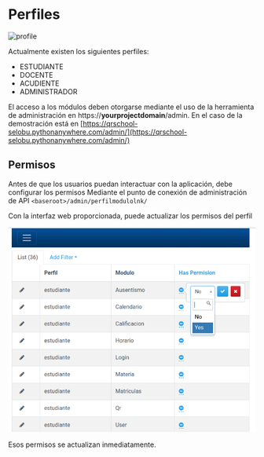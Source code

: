 # Perfiles

![profile](https://cdn4.iconfinder.com/data/icons/vectory-office/40/profile-128.png)

Actualmente existen los siguientes perfiles:

- ESTUDIANTE
- DOCENTE
- ACUDIENTE
- ADMINISTRADOR

El acceso a los módulos deben otorgarse mediante el uso de la herramienta de administración en
https://**yourprojectdomain**/admin. En el caso de la demostración está en [https://qrschool-selobu.pythonanywhere.com/admin/](https://qrschool-selobu.pythonanywhere.com/admin/)

## Permisos

Antes de que los usuarios puedan interactuar con la aplicación, debe configurar los permisos Mediante el punto de conexión de administración de API
`<baseroot>/admin/perfilmodulolnk/`

Con la interfaz web proporcionada, puede actualizar los permisos del perfil

![permisions](../img/image.png)

Esos permisos se actualizan inmediatamente.
